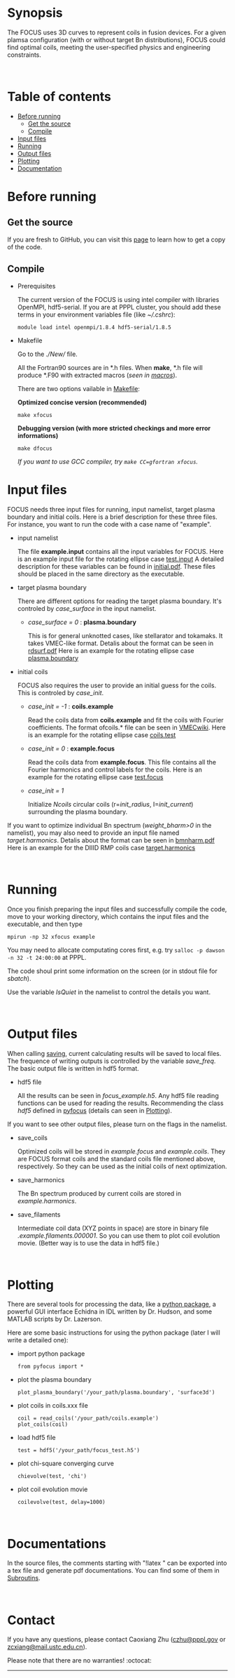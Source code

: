 # Synopsis

The FOCUS uses 3D curves to represent coils in fusion devices.
For a given plamsa configuration (with or without target Bn distributions), FOCUS could find optimal coils, meeting the user-specified physics and engineering constraints.

&nbsp;

# Table of contents

- [Before running](#Before-running)
  * [Get the source](#Get-the-source)
  * [Compile](#Compile)
- [Input files](#Input-files)
- [Running](#Running)
- [Output files](#Output-files)
- [Plotting](#Plotting)
- [Documentation](Documentation)

# Before running

## Get the source
If you are fresh to GitHub, you can visit this [page](https://princetonuniversity.github.io/FOCUS/Get_the_code) to learn how to get a copy of the code.

## Compile
* Prerequisites

  The current version of the FOCUS is using intel compiler with libraries OpenMPI, hdf5-serial.
  If you are at PPPL cluster, you should add these terms in your environment variables file (like *~/.cshrc*):
  ```
  module load intel openmpi/1.8.4 hdf5-serial/1.8.5
  ```

* Makefile

  Go to the *./New/* file.
  
  All the Fortran90 sources are in \*.h files. When **make**, \*.h file will produce \*.F90 with extracted macros (*seen in [macros](https://github.com/PrincetonUniversity/FOCUS/tree/master/New/macros)*).

  There are two options vailable in [Makefile](https://github.com/PrincetonUniversity/FOCUS/tree/master/New/Makefile):
  
  **Optimized concise version (recommended)**
  ```
  make xfocus
  ```
  **Debugging version (with more stricted checkings and more error informations)**
  ```
  make dfocus
  ```
  *If you want to use GCC compiler, try `make CC=gfortran xfocus`.*
  
# Input files

FOCUS needs three input files for running, input namelist, target plasma boundary and initial coils.
Here is a brief description for these three files. 
For instance, you want to run the code with a case name of "example".

* input namelist
  
  The file **example.input** contains all the input variables for FOCUS.
  Here is an example input file for the rotating ellipse case [test.input](https://github.com/PrincetonUniversity/FOCUS/tree/master/examples/New_rotating_ellipse/test.input)
  A detailed description for these variables can be found in [initial.pdf](https://princetonuniversity.github.io/FOCUS/initial.pdf).
  These files should be placed in the same directory as the executable.
  
* target plasma boundary

  There are different options for reading the target plasma boundary.
  It's controled by *case_surface* in the input namelist. 
  
  - *case_surface = 0* : **plasma.boundary**
  
    This is for general unknotted cases, like stellarator and tokamaks. It takes VMEC-like format. 
    Detalis about the format can be seen in [rdsurf.pdf](https://princetonuniversity.github.io/FOCUS/rdsurf.pdf)
	Here is an example for the rotating ellipse case [plasma.boundary](https://github.com/PrincetonUniversity/FOCUS/tree/master/examples/New_rotating_ellipse/plasma.boundary)
    
* initial coils

  FOCUS also requires the user to provide an initial guess for the coils. This is controled by *case_init*.
  
  - *case_init = -1* : **coils.example**
  
    Read the coils data from **coils.example** and fit the coils with Fourier coefficients. 
    The format ofcoils.\* file can be seen in [VMECwiki](http://vmecwiki.pppl.wikispaces.net/MAKEGRID).
	Here is an example for the rotating ellipse case [coils.test](https://github.com/PrincetonUniversity/FOCUS/tree/master/examples/New_rotating_ellipse/coils.test)
    
  - *case_init =  0* : **example.focus**
  
    Read the coils data from **example.focus**. This file contains all the Fourier harmonics and control labels for the coils.
	Here is an example for the rotating ellipse case [test.focus](https://github.com/PrincetonUniversity/FOCUS/tree/master/examples/New_rotating_ellipse/test.focus)
    
  - *case_init =  1*
  
    Initialize *Ncoils* circular coils (r=*init_radius*, I=*init_current*) surrounding the plasma boundary.

If you want to optimize individual Bn spectrum (*weight_bharm>0* in the namelist), you may also need to provide an input file named *target.harmonics*.
Detalis about the format can be seen in [bmnharm.pdf](https://princetonuniversity.github.io/FOCUS/bmnharm.pdf)
Here is an example for the DIIID RMP coils case [target.harmonics](https://github.com/PrincetonUniversity/FOCUS/tree/master/examples/New_d3d_RMP/target.harmonics)

&nbsp;

# Running

Once you finish preparing the input files and successfully compile the code, move to your working directory, which contains the input files and the executable, and then type
```
mpirun -np 32 xfocus example
```
You may need to allocate computating cores first, e.g. try `salloc -p dawson -n 32 -t 24:00:00` at PPPL.

The code shoul print some information on the screen (or in stdout file for *sbatch*).

Use the variable *IsQuiet* in the namelist to control the details you want.

&nbsp;

# Output files

When calling [saving](https://github.com/PrincetonUniversity/FOCUS/tree/master/New/saving.h), current calculating results will be saved to local files.
The frequence of writing outputs is controlled by the variable *save_freq*.
The basic output file is written in hdf5 format.

* hdf5 file
  
  All the results can be seen in *focus_example.h5*. 
  Any hdf5 file reading functions can be used for reading the results. 
  Recommending the class *hdf5* defined in [pyfocus](https://github.com/PrincetonUniversity/FOCUS/blob/master/pyfocus/coil.py) (details can seen in [Plotting](#Plotting)).
  
If you want to see other output files, please turn on the flags in the namelist.

* save_coils

  Optimized coils will be stored in *example.focus* and *example.coils*. 
  They are FOCUS format coils and the standard coils file mentioned above, respectively. 
  So they can be used as the initial coils of next optimization.
  
* save_harmonics

  The Bn spectrum produced by current coils are stored in *example.harmonics*.
  
* save_filaments

  Intermediate coil data (XYZ points in space) are store in binary file *.example.filaments.000001*. 
  So you can use them to plot coil evolution movie. (Better way is to use the data in hdf5 file.)

&nbsp;

# Plotting
There are several tools for processing the data, like a [python package](https://github.com/PrincetonUniversity/FOCUS/blob/master/pyfocus/coil.py), 
a powerful GUI interface Echidna in IDL written by Dr. Hudson, and some MATLAB scripts by Dr. Lazerson.

Here are some basic instructions for using the python package (later I will write a detailed one):

* import python package
  ```
  from pyfocus import *
  ```

* plot the plasma boundary
  ```
  plot_plasma_boundary('/your_path/plasma.boundary', 'surface3d')
  ```

* plot coils in coils.xxx file
  ```
  coil = read_coils('/your_path/coils.example')
  plot_coils(coil)
  ```

* load hdf5 file
  ```
  test = hdf5('/your_path/focus_test.h5')
  ```

* plot chi-square converging curve
  ```
  chievolve(test, 'chi')
  ```
  
* plot coil evolution movie
  ```
  coilevolve(test, delay=1000)
  ```
  

&nbsp;

# Documentations
In the source files, the comments starting with "!latex " can be exported into a tex file and generate pdf documentations.
You can find some of them in [Subroutins](https://princetonuniversity.github.io/FOCUS/subroutines).

&nbsp;

# Contact
If you have any questions, please contact Caoxiang Zhu (czhu@pppl.gov or zcxiang@mail.ustc.edu.cn).

Please note that there are no warranties! :octocat:

-----------

